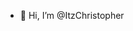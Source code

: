- 👋 Hi, I’m @ItzChristopher

<!---
ItzChristopher/ItzChristopher is a ✨ special ✨ repository because its `README.md` (this file) appears on your GitHub profile.
You can click the Preview link to take a look at your changes.
